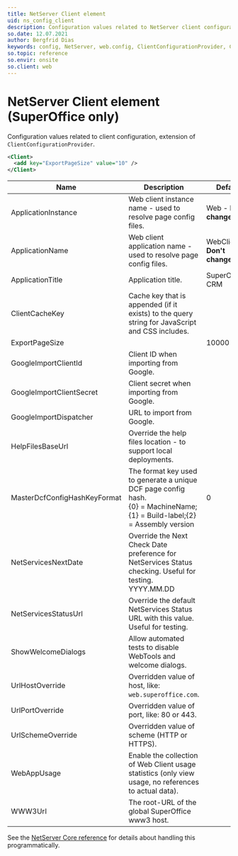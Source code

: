 ```yaml
---
title: NetServer Client element
uid: ns_config_client
description: Configuration values related to NetServer client configuration, extension of ClientConfigurationProvider.
so.date: 12.07.2021
author: Bergfrid Dias
keywords: config, NetServer, web.config, ClientConfigurationProvider, Client, ApplicationName, ApplicationInstance, HelpFilesBaseUrl, ExportPageSize, ApplicationTitle, WebAppUsage, ClientCacheKey, UrlSchemeOverride, UrlHostOverride, UrlPortOverride, GoogleImportDispatcher, GoogleImportClientId, GoogleImportClientSecret, MasterDcfConfigHashKeyFormat, NetServicesStatusUrl, NetServicesNextDate, ShowWelcomeDialogs, WWW3Url
so.topic: reference
so.envir: onsite
so.client: web
---
```


# NetServer Client element (SuperOffice only)

Configuration values related to client configuration, extension of `ClientConfigurationProvider`.

```XML
<Client>
  <add key="ExportPageSize" value="10" />
</Client>
```

| Name | Description | Default |
|---|---|---|
| ApplicationInstance | Web client instance name - used to resolve page config files. | Web - **Don't change!** |
| ApplicationName | Web client application name - used to resolve page config files. | WebClient - **Don't change!** |
| ApplicationTitle | Application title. | SuperOffice® CRM |
| ClientCacheKey | Cache key that is appended (if it exists) to the query string for JavaScript and CSS includes. | |
| ExportPageSize | | 10000 |
| GoogleImportClientId | Client ID when importing from Google. | |
| GoogleImportClientSecret | Client secret when importing from Google. | |
| GoogleImportDispatcher | URL to import from Google. | |
| HelpFilesBaseUrl | Override the help files location - to support local deployments. | |
| MasterDcfConfigHashKeyFormat | The format key used to generate a unique DCF page config hash.<br>{0} = MachineName; {1} = Build-label;{2} = Assembly version | 0 |
| NetServicesNextDate | Override the Next Check Date preference for NetServices Status checking. Useful for testing. YYYY.MM.DD | |
| NetServicesStatusUrl | Override the default NetServices Status URL with this value. Useful for testing. | |
| ShowWelcomeDialogs | Allow automated tests to disable WebTools and welcome dialogs. | |
| UrlHostOverride | Overridden value of host, like: `web.superoffice.com`. | |
| UrlPortOverride | Overridden value of port, like: 80 or 443. | |
| UrlSchemeOverride | Overridden value of scheme (HTTP or HTTPS). | |
| WebAppUsage | Enable the collection of Web Client usage statistics (only view usage, no references to actual data). | |
| WWW3Url | The root-URL of the global SuperOffice www3 host. | |

See the [NetServer Core reference][1] for details about handling this programmatically.

<!-- Referenced links -->
[1]: <xref:SuperOffice.Configuration.ConfigFile.Client>
